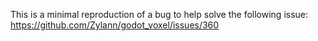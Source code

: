 This is a minimal reproduction of a bug to help solve the following issue:
https://github.com/Zylann/godot_voxel/issues/360